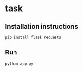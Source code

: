 # task

## Installation instructions

```
pip install flask requests
```

## Run

```
python app.py
```
